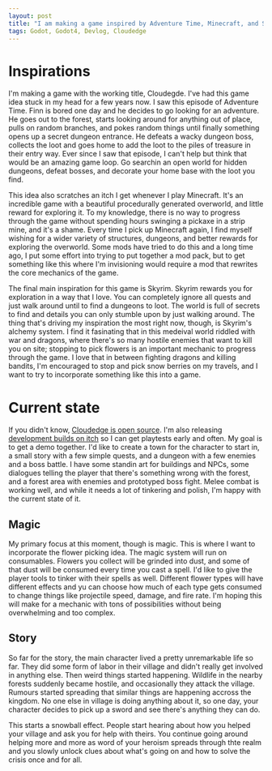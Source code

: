 ```yaml
---
layout: post
title: "I am making a game inspired by Adventure Time, Minecraft, and Skyrim"
tags: Godot, Godot4, Devlog, Cloudedge
---
```


# Inspirations

I'm making a game with the working title, Cloudegde. I've had this game idea stuck in my head for a few years now. I saw this episode of Adventure Time. Finn is bored one day and he decides to go looking for an adventure. He goes out to the forest, starts looking around for anything out of place, pulls on random branches, and pokes random things until finally something opens up a secret dungeon entrance. He defeats a wacky dungeon boss, collects the loot and goes home to add the loot to the piles of treasure in their entry way. Ever since I saw that episode, I can't help but think that would be an amazing game loop. Go searchin an open world for hidden dungeons, defeat bosses, and decorate your home base with the loot you find.

This idea also scratches an itch I get whenever I play Minecraft. It's an incredible game with a beautiful procedurally generated overworld, and little reward for exploring it. To my knowledge, there is no way to progress through the game without spending hours swinging a pickaxe in a strip mine, and it's a shame. Every time I pick up Minecraft again, I find myself wishing for a wider variety of structures, dungeons, and better rewards for exploring the overworld. Some mods have tried to do this and a long time ago, I put some effort into trying to put together a mod pack, but to get something like this where I'm invisioning would require a mod that rewrites the core mechanics of the game.

The final main inspiration for this game is Skyrim. Skyrim rewards you for exploration in a way that I love. You can completely ignore all quests and just walk around until to find a dungeons to loot. The world is full of secrets to find and details you can only stumble upon by just walking around. The thing that's driving my inspiration the most right now, though, is Skyrim's alchemy system. I find it fasinating that in this medeival world riddled with war and dragons, where there's so many hostile enemies that want to kill you on site; stopping to pick flowers is an important mechanic to progress through the game. I love that in between fighting dragons and killing bandits, I'm encouraged to stop and pick snow berries on my travels, and I want to try to incorporate something like this into a game.

# Current state

If you didn't know, [Cloudedge is open source](https://github.com/quellus/Cloudedge). I'm also releasing [development builds on itch](https://quellus.itch.io/cloudedge) so I can get playtests early and often. My goal is to get a demo together. I'd like to create a town for the character to start in, a small story with a few simple quests, and a dungeon with a few enemies and a boss battle. I have some standin art for buildings and NPCs, some dialogues telling the player that there's something wrong with the forest, and a forest area with enemies and prototyped boss fight. Melee combat is working well, and while it needs a lot of tinkering and polish, I'm happy with the current state of it.

## Magic

My primary focus at this moment, though is magic. This is where I want to incorporate the flower picking idea. The magic system will run on consumables. Flowers you collect will be grinded into dust, and some of that dust will be consumed every time you cast a spell. I'd like to give the player tools to tinker with their spells as well. Different flower types will have different effects and yu can choose how much of each type gets consumed to change things like projectile speed, damage, and fire rate. I'm hoping this will make for a mechanic with tons of possibilities without being overwhelming and too complex.

## Story

So far for the story, the main character lived a pretty unremarkable life so far. They did some form of labor in their village and didn't really get involved in anything else. Then weird things started happening. Wildlife in the nearby forests suddenly became hostile, and occasionally they attack the village. Rumours started spreading that similar things are happening accross the kingdom. No one else in village is doing anything about it, so one day, your character decides to pick up a sword and see there's anything they can do.

This starts a snowball effect. People start hearing about how you helped your village and ask you for help with theirs. You continue going around helping more and more as word of your heroism spreads through thte realm and you slowly unlock clues about what's going on and how to solve the crisis once and for all.
